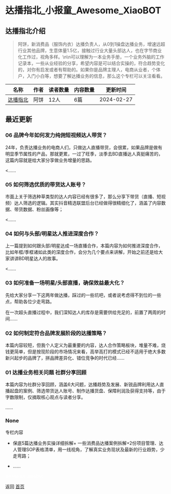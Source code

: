# 达播指北_小报童_Awesome_XiaoBOT

## 达播指北介绍
> 阿饼，新消费品（服饰内衣）达播负责人，从0到1操盘达播业务，增速远超行业其他品牌，生意体量1.5亿，接触过行业大量头部达人，也在字节商业化工作过，视角多样。\n\n可以理解为一本业务手册，一个业务外脑的工作记录本，一些从业经验的分享，希望内容是可以结合实操的，符合趋势变化的，对你有启发或者有帮助的。如果你是品牌主理人，电商从业者，个体户，入门小白等，想要了解达播业务的信息，那么这个专栏可以关注看看。  
  


|名称|作者|读者数量|内容数量|更新时间|
|---|---|---|---|---|
|[达播指北](https://xiaobot.net/p/dbsc0101?refer=9c3f1c95-a052-465a-9902-f6d75080262a)|阿饼|12人|6篇|2024-02-27|

## 最近更新
### 06 品牌今年如何发力纯佣短视频达人带货？

24年，负责达播业务的电商人们，只做达人直播带货，会很累，如果品牌是做有明显季节属性的产品，那就更累，一过了旺季，淡季去BD直播达人真挺痛苦的，这篇内容就是给大家分享做业务增量的思路。

<......

### 05 如何筛选优质的带货达人账号？

市面上关于筛选种草类型的达人内容已经有很多了，那么分享下带货（直播、短视频）达人筛选的逻辑。其实抖音精选联盟后台已经做得很精细化了，涵盖了内容数据、带货数据、粉丝画像等；

<......

### 04 如何与头部/明星达人推进深度合作？

上一篇提到如何跟头部/明星达成一场直播合作，本篇内容为如何推进深度合作，比如年框/季框诸如此类的深度合作，会分为几个要点来讲解，开始之前还是给大家讲讲BD明星达人的故事。

<......

### 03 如何准备一场明星/头部直播，确保效益最大化？

先给大家分享一下这两年做达播，踩过的一些坑吧，或者说考虑得不到位的一些点，帮助各位少走弯路。

在一次超头直播过程中，我们深知达人的库存是需要供给充足的，前置了两周的时间......

### 02 如何制定符合品牌发展阶段的达播策略？

本篇内容较短，但我个人定义为最重要的内容，达人合作策略板块，堆量不难，烧钱更简单，但是按现阶段的市场情况来看，高举高打的模式已经不适用于绝大多数新兴起步的品牌了，拼品牌差异化、错位竞争的时代已经......

### 01 达播业务相关问题 社群分享回顾

本篇内容为社群分享回顾，涵盖6大问题，达播趋势及发展、新锐品牌利用达人直播起盘的案例、筛选带货达人账号、制作达播货盘、保障利润及获得支持等，由于字数限制，仅摘取核心观点与读者分享。

......

### None

专栏内容

* 保底5篇达播业务实操详细拆解+ 一些消费品达播案例拆解+2份项目管理、达人管理SOP表格清单，用一线视角，了解真实业务现状及最新的行业趋势，少走弯路；

* ......


<a href="https://github.com/Reno9527/awesome-xiaobot" style="color: white; text-decoration: none;">awesome-xiaobot</a>

返回 [首页](../README.md)
